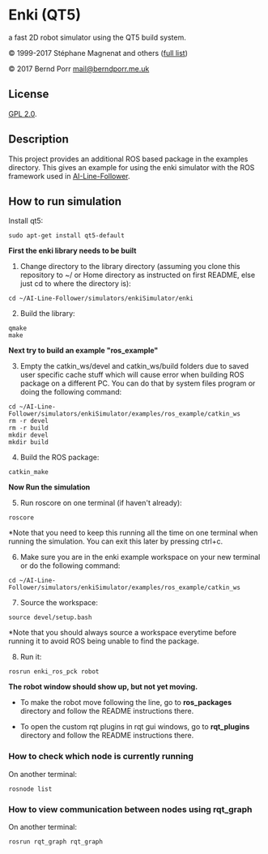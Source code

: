 # Enki (QT5)

a fast 2D robot simulator using the QT5 build system.

© 1999-2017 Stéphane Magnenat and others ([full list](AUTHORS))

© 2017 Bernd Porr <mail@berndporr.me.uk>


## License

[GPL 2.0](LICENSE).

## Description
This project provides an additional ROS based package in the examples directory. This gives an example for using the enki simulator with the ROS framework used in [AI-Line-Follower](https://github.com/a2198699s/AI-Line-Follower).

## How to run simulation

Install qt5:
```
sudo apt-get install qt5-default
```

__First the enki library needs to be built__

1. Change directory to the library directory (assuming you clone this repository to ~/ or Home directory as instructed on first README, else just cd to where the directory is):
```
cd ~/AI-Line-Follower/simulators/enkiSimulator/enki
```
2. Build the library:
```
qmake
make
```

__Next try to build an example "ros_example"__

3. Empty the catkin_ws/devel and catkin_ws/build folders due to saved user specific cache stuff which will cause error when building ROS package on a different PC. You can do that by system files program or doing the following command:
```
cd ~/AI-Line-Follower/simulators/enkiSimulator/examples/ros_example/catkin_ws
rm -r devel
rm -r build
mkdir devel
mkdir build
```

4. Build the ROS package:
```
catkin_make
```

__Now Run the simulation__

5. Run roscore on one terminal (if haven't already):
```
roscore
```
*Note that you need to keep this running all the time on one terminal when running the simulation. You can exit this later by pressing ctrl+c.

6. Make sure you are in the enki example workspace on your new terminal or do the following command:
```
cd ~/AI-Line-Follower/simulators/enkiSimulator/examples/ros_example/catkin_ws
```
7. Source the workspace:
```
source devel/setup.bash
```
*Note that you should always source a workspace everytime before running it to avoid ROS being unable to find the package.

8. Run it:
```
rosrun enki_ros_pck robot
```

__The robot window should show up, but not yet moving.__

* To make the robot move following the line, go to __ros_packages__ directory and follow the README instructions there.

* To open the custom rqt plugins in rqt gui windows, go to __rqt_plugins__ directory and follow the README instructions there.

### How to check which node is currently running

On another terminal:
```
rosnode list
```
### How to view communication between nodes using rqt_graph

On another terminal:
```
rosrun rqt_graph rqt_graph
```
